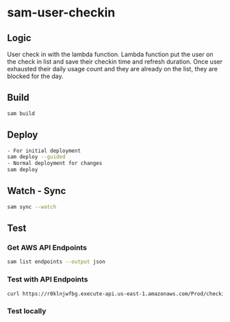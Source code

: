# sam-user-checkin

## Logic

User check in with the lambda function.
Lambda function put the user on the check in list and save their checkin time and refresh duration.
Once user exhausted their daily usage count and they are already on the list, they are blocked for the day.

## Build

```bash
sam build
```

## Deploy

```bash
- For initial deployment
sam deploy --guided
- Normal deployment for changes
sam deploy
```

## Watch - Sync

```bash
sam sync --watch
```

## Test

### Get AWS API Endpoints

```bash
sam list endpoints --output json
```

### Test with API Endpoints

```bash
curl https://r0klnjwfbg.execute-api.us-east-1.amazonaws.com/Prod/checkin
```

### Test locally
